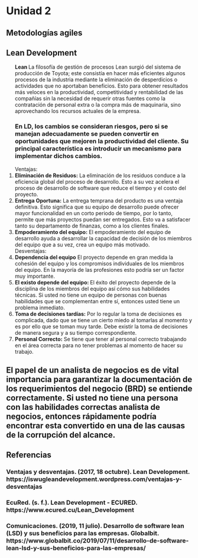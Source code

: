 <!DOCTYPE html>
<html lang="es">
<body>

   <h1>Unidad 2</h1>
    <h2>Metodologías agiles</h2>
    <h2>Lean Development</h2>

 <ol>
     <b>Lean </b>
     La filosofía de gestión de procesos Lean surgió del sistema de producción de Toyota; este consistía en hacer más eficientes algunos procesos de la industria mediante la eliminación de desperdicios o actividades que no aportaban beneficios. Esto para obtener resultados más veloces en la productividad, competitividad y rentabilidad de las compañías sin la necesidad de requerir otras fuentes como la contratación de personal extra o la compra más de maquinaria, sino aprovechando los recursos actuales de la empresa.
     <h3>En LD, los cambios se consideran riesgos, pero si se manejan adecuadamente se pueden convertir en oportunidades que mejoren la productividad del cliente. Su principal característica es introducir un mecanismo para implementar dichos cambios.</h3>
     Ventajas:
     <li>
     <b>Eliminación de Residuos:</b>
    La eliminación de los residuos conduce a la eficiencia global del proceso de desarrollo. Esto a su vez acelera el proceso de desarrollo de software que reduce el tiempo y el costo del proyecto.</li>
     <li><b>Entrega Oportuna:</b> 
    La entrega temprana del producto es una ventaja definitiva. Esto significa que su equipo de desarrollo puede ofrecer mayor funcionalidad en un corto periodo de tiempo, por lo tanto, permite que más proyectos puedan ser entregados. Esto va a satisfacer tanto su departamento de finanzas, como a los clientes finales.</li>
      <li><b>Empoderamiento del equipo:</b>
      El empoderamiento del equipo de desarrollo ayuda a desarrollar la capacidad de decisión de los miembros del equipo que a su vez, crea un equipo más motivado.</li>
        Desventajas:
     <li>
     <b>Dependencia del equipo</b>
    El proyecto depende en gran medida la cohesión del equipo y los compromisos individuales de los miembros del equipo. En la mayoría de las profesiones esto podría ser un factor muy importante.</li>
     <li><b>El existo depende del equipo: </b> 
    El éxito del proyecto depende de la disciplina de los miembros del equipo así cómo sus habilidades técnicas. Si usted no tiene un equipo de personas con buenas habilidades que se complementan entre sí, entonces usted tiene un problema inmediato.</li>
      <li><b>Toma de decisiones tardías:</b>
     Por lo regular la toma de decisiones es complicada, dado que se tiene un cierto miedo al tomarlas al momento y es por ello que se toman muy tarde. Debe existir la toma de decisiones de manera segura y a su tiempo correspondiente.</li>
     <li><b>Personal Correcto:</b>
      Se tiene que tener al personal correcto trabajando en el área correcta para no tener problemas al momento de hacer su trabajo.</li>
       </ol>
      <h2>El papel de un analista de negocios es de vital importancia para garantizar la documentación de los requerimientos del negocio (BRD) se entiende correctamente. Si usted no tiene una persona con las habilidades correctas analista de negocios, entonces rápidamente podría encontrar esta convertido en una de las causas de la corrupción del alcance.</h2>
    <h2>Referencias</h2>
    <h3>Ventajas y desventajas. (2017, 18 octubre). Lean Development. https://iswugleandevelopment.wordpress.com/ventajas-y-desventajas</h3>
    <h3>EcuRed. (s. f.). Lean Development - ECURED. https://www.ecured.cu/Lean_Development</h3>
    <h3>Comunicaciones. (2019, 11 julio). Desarrollo de software lean (LSD) y sus beneficios para las empresas. Globalbit. https://www.globalbit.co/2019/07/11/desarrollo-de-software-lean-lsd-y-sus-beneficios-para-las-empresas/</h3>

</body>
</html>
